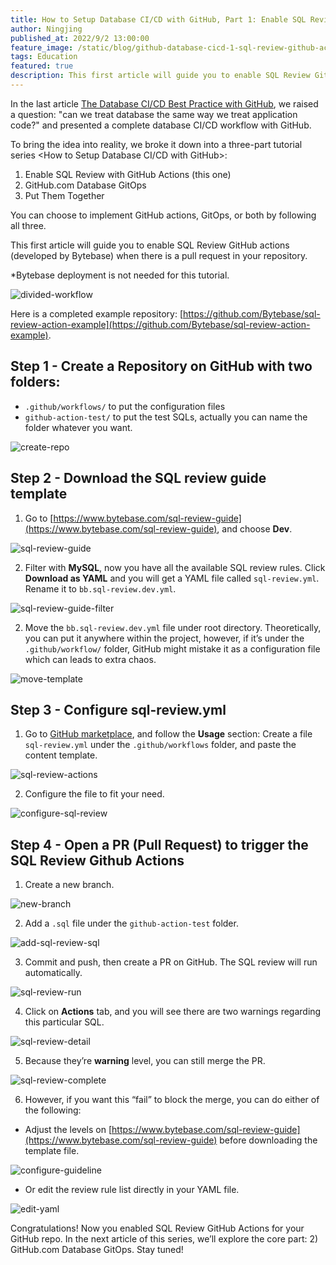 ```yaml
---
title: How to Setup Database CI/CD with GitHub, Part 1: Enable SQL Review with GitHub Actions
author: Ningjing
published_at: 2022/9/2 13:00:00
feature_image: /static/blog/github-database-cicd-1-sql-review-github-actions/howto-github-1.webp
tags: Education
featured: true
description: This first article will guide you to enable SQL Review GitHub actions (developed by Bytebase) when there is a pull request in your repository.
---
```


In the last article [The Database CI/CD Best Practice with GitHub](/blog/database-cicd-best-practice-with-github), we raised a question: "can we treat database the same way we treat application code?" and presented a complete database CI/CD workflow with GitHub.

To bring the idea into reality, we broke it down into a three-part tutorial series <How to Setup Database CI/CD with GitHub>:

1. Enable SQL Review with GitHub Actions (this one)
2. GitHub.com Database GitOps
3. Put Them Together

You can choose to implement GitHub actions, GitOps, or both by following all three.

This first article will guide you to enable SQL Review GitHub actions (developed by Bytebase) when there is a pull request in your repository.

*Bytebase deployment is not needed for this tutorial.

![divided-workflow](/static/blog/github-database-cicd-1-sql-review-github-actions/divided-workflow.webp)

Here is a completed example repository: [https://github.com/Bytebase/sql-review-action-example](https://github.com/Bytebase/sql-review-action-example).

## Step 1 - Create a Repository on GitHub with two folders:

- `.github/workflows/` to put the configuration files
- `github-action-test/` to put the test SQLs, actually you can name the folder whatever you want.

![create-repo](/static/blog/github-database-cicd-1-sql-review-github-actions/create-repo.webp)

## Step 2 - Download the SQL review guide template

1. Go to [https://www.bytebase.com/sql-review-guide](https://www.bytebase.com/sql-review-guide), and choose **Dev**.

![sql-review-guide](/static/blog/github-database-cicd-1-sql-review-github-actions/sql-review-guide.webp)


2. Filter with **MySQL**, now you have all the available SQL review rules. Click **Download as YAML** and you will get a YAML file called `sql-review.yml`. Rename it to `bb.sql-review.dev.yml`.

![sql-review-guide-filter](/static/blog/github-database-cicd-1-sql-review-github-actions/sql-review-guide-filter.webp)


2. Move the `bb.sql-review.dev.yml` file under root directory. Theoretically, you can put it anywhere within the project, however, if it’s under the `.github/workflow/` folder, GitHub might mistake it as a configuration file which can leads to extra chaos.

![move-template](/static/blog/github-database-cicd-1-sql-review-github-actions/move-template.webp)


## Step 3 - Configure sql-review.yml

1. Go to [GitHub marketplace](https://github.com/marketplace/actions/sql-review), and follow the **Usage** section: Create a file `sql-review.yml` under the `.github/workflows` folder, and paste the content template.

![sql-review-actions](/static/blog/github-database-cicd-1-sql-review-github-actions/sql-review-actions.webp)


2. Configure the file to fit your need.

![configure-sql-review](/static/blog/github-database-cicd-1-sql-review-github-actions/configure-sql-review.webp)


## Step 4 - Open a PR (Pull Request) to trigger the SQL Review Github Actions

1. Create a new branch.

![new-branch](/static/blog/github-database-cicd-1-sql-review-github-actions/new-branch.webp)


2. Add a `.sql` file under the `github-action-test` folder.

![add-sql-review-sql](/static/blog/github-database-cicd-1-sql-review-github-actions/add-sql-review-sql.webp)

3. Commit and push, then create a PR on GitHub. The SQL review will run automatically.

![sql-review-run](/static/blog/github-database-cicd-1-sql-review-github-actions/sql-review-run.webp)


4. Click on **Actions** tab, and you will see there are two warnings regarding this particular SQL.

![sql-review-detail](/static/blog/github-database-cicd-1-sql-review-github-actions/sql-review-detail.webp)


5. Because they’re **warning** level, you can still merge the PR.

![sql-review-complete](/static/blog/github-database-cicd-1-sql-review-github-actions/sql-review-complete.webp)


6. However, if you want this “fail” to block the merge, you can do either of the following:
- Adjust the levels on [https://www.bytebase.com/sql-review-guide](https://www.bytebase.com/sql-review-guide) before downloading the template file.

![configure-guideline](/static/blog/github-database-cicd-1-sql-review-github-actions/configure-guideline.webp)


- Or edit the review rule list directly in your YAML file.

![edit-yaml](/static/blog/github-database-cicd-1-sql-review-github-actions/edit-yaml.webp)


Congratulations! Now you enabled SQL Review GitHub Actions for your GitHub repo. In the next article of this series, we’ll explore the core part: 2) GitHub.com Database GitOps. Stay tuned!